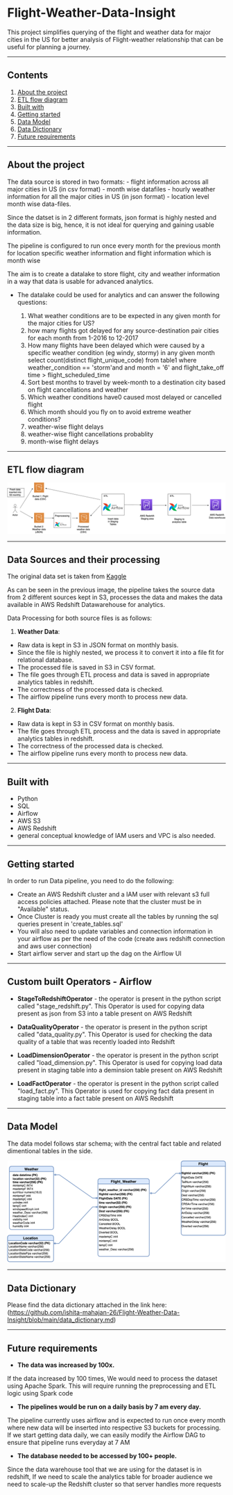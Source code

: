 # Flight-Weather-Data-Insight

<p>This project simplifies querying of the flight and weather data for major cities in the US for better analysis of Flight-weather relationship that can be useful for planning a journey.</p>

***

## Contents

1. [About the project](https://github.com/ishita-mahajan-26/Flight-Weather-Data-Insight#about-the-project)
2. [ETL flow diagram](https://github.com/ishita-mahajan-26/Flight-Weather-Data-Insight#etl-flow-diagram)
3. [Built with](https://github.com/ishita-mahajan-26/Flight-Weather-Data-Insight#built-with)
4. [Getting started](https://github.com/ishita-mahajan-26/Flight-Weather-Data-Insight#getting-started)
5. [Data Model](https://github.com/ishita-mahajan-26/Flight-Weather-Data-Insight#data-model)
6. [Data Dictionary](https://github.com/ishita-mahajan-26/Flight-Weather-Data-Insight#data-dictionary)
7. [Future requirements](https://github.com/ishita-mahajan-26/Flight-Weather-Data-Insight#future-requirements)

***

## About the project

<p>The data source is stored in two formats:
	- flight information across all major cities in US (in csv format) - month wise datafiles
	- hourly weather information for all the major cities in US (in json format) - location level month wise data-files. 
</p>
 
<p>Since the datset is in 2 different formats, json format is highly nested and the data size is big, hence, it is not ideal for querying and gaining usable information.</p>
    
<p>The pipeline is configured to run once every month for the previous month for location specific weather information and flight information which is month wise</p>
    
<p>The aim is to create a datalake to store flight, city and weather information in a way that data is usable for advanced analytics.</p>

- The datalake could be used for analytics and can answer the following questions:

	1. What weather conditions are to be expected in any given month for the major cities for US?
	2. how many flights got delayed for any source-destination pair cities for each month from 1-2016 to 12-2017
	3. How many flights have been delayed which were caused by a specific weather condition (eg windy, stormy) in any given month
		select count(distinct flight_unique_code) from table1 where weather_condition == 'storm'and and month = '6' and flight_take_off time > flight_scheduled_time
	4. Sort best months to travel by week-month to a destination city based on flight cancellations and weather
	5. Which weather conditions have0 caused most delayed or cancelled flight
	6. Which month should you fly on to avoid extreme weather conditions?
	7. weather-wise flight delays
	8. weather-wise flight cancellations probablity
	9. month-wise flight delays 
</p>

***

## ETL flow diagram

![ETL](https://github.com/ishita-mahajan-26/Flight-Weather-Data-Insight/blob/main/ETL_flow_diagram.png)


***

## Data Sources and their processing

The original data set is taken from [Kaggle](https://www.kaggle.com/datasets/preethgunasekaran/flight-delayweather-dataset)

<p>As can be seen in the previous image, the pipeline takes the source data from 2 different sources kept in S3, processes the data and makes the data available in AWS Redshift Datawarehouse for analytics. </p>

<p>Data Processing for both source files is as follows:

1. **Weather Data**:
- Raw data is kept in S3 in JSON format on monthly basis.
- Since the file is highly nested, we process it to convert it into a file fit for relational database.
- The processed file is saved in S3 in CSV format. 
- The file goes through ETL process and data is saved in appropriate analytics tables in redshift.
- The correctness of the processed data is checked.
- The airflow pipeline runs every month to process new data.

2. **Flight Data**:
- Raw data is kept in S3 in CSV format on monthly basis.
- The file goes through ETL process and the data is saved in appropriate analytics tables in redshift.
- The correctness of the processed data is checked.
- The airflow pipeline runs every month to process new data.

</p>

***

## Built with

- Python
- SQL
- Airflow
- AWS S3 
- AWS Redshift
- general conceptual knowledge of IAM users and VPC is also needed.

***

## Getting started

<p>In order to run Data pipeline, you need to do the following:

- Create an AWS Redshift cluster and a IAM user with relevant s3 full access policies attached. Please note that the cluster must be in "Available" status. 
- Once Cluster is ready you must create all the tables by running the sql queries present in 'create_tables.sql'
- You will also need to update variables and connection information in your airflow as per the need of the code (create aws redshift connection and aws user connection)
- Start airflow server and start up the dag on the Airflow UI

</p>

***

## Custom built Operators - Airflow

- **StageToRedshiftOperator** - the operator is present in the python script called "stage_redshift.py". This Operator is used for copying data present as json from S3 into a table present on AWS Redshift

- **DataQualityOperator** -  the operator is present in the python script called "data_quality.py". This Operator is used for checking the data quality of a table that was recently loaded into Redshift

- **LoadDimensionOperator** - the operator is present in the python script called "load_dimension.py". This Operator is used for copying  load data present in staging table into a deminsion table present on AWS Redshift

- **LoadFactOperator** - the operator is present in the python script called "load_fact.py". This Operator is used for copying fact data present in staging table into a fact table present on AWS Redshift

***

## Data Model

<p>The data model follows star schema; with the central fact table and related dimentional tables in the side.</p>

![Data Model](https://github.com/ishita-mahajan-26/Flight-Weather-Data-Insight/blob/main/Data_Model.png)

***


## Data Dictionary

Please find the data dictionary attached in the link here: (https://github.com/ishita-mahajan-26/Flight-Weather-Data-Insight/blob/main/data_dictionary.md)

***

## Future requirements

- **The data was increased by 100x.** 

<p>If the data increased by 100 times, We would need to process the dataset using Apache Spark. This will require running the preprocessing and ETL logic using Spark code</p>

- **The pipelines would be run on a daily basis by 7 am every day.**

<p>The pipeline currently uses airflow and is expected to run once every month where new data will be inserted into respective S3 buckets for processing. If we start getting data daily, we can easily modify the Airflow DAG to ensure that pipeline runs everyday at 7 AM</p>

- **The database needed to be accessed by 100+ people.**

<p>Since the data warehouse tool that we are using for the dataset is in redshift, If we need to scale the analytics table for broader audience we need to scale-up the Redshift cluster so that server handles more requests</p>
